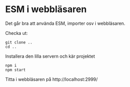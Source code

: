 # ESM i webbläsaren

Det går bra att använda ESM, importer osv i webbläsaren.

Checka ut:

    git clone ..
    cd ..

Installera den lilla servern och kär projektet

    npm i
    npm start

Titta i webbläsaren på http://localhost:2999/
